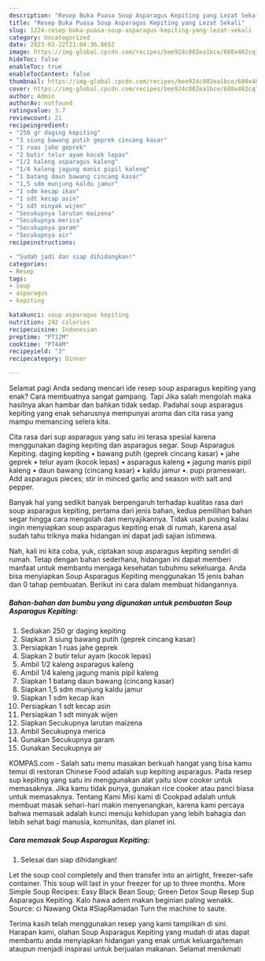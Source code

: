 ```yaml
---
description: "Resep Buka Puasa Soup Asparagus Kepiting yang Lezat Sekali"
title: "Resep Buka Puasa Soup Asparagus Kepiting yang Lezat Sekali"
slug: 1224-resep-buka-puasa-soup-asparagus-kepiting-yang-lezat-sekali
category: Uncategorized
date: 2023-02-22T21:04:36.865Z
image: https://img-global.cpcdn.com/recipes/bee924c802ea1bce/680x482cq70/soup-asparagus-kepiting-foto-resep-utama.jpg
hideToc: false
enableToc: true
enableTocContent: false
thumbnail: https://img-global.cpcdn.com/recipes/bee924c802ea1bce/680x482cq70/soup-asparagus-kepiting-foto-resep-utama.jpg
cover: https://img-global.cpcdn.com/recipes/bee924c802ea1bce/680x482cq70/soup-asparagus-kepiting-foto-resep-utama.jpg
author: Admin
authorAv: notfound
ratingvalue: 3.7
reviewcount: 21
recipeingredient:
- "250 gr daging kepiting"
- "3 siung bawang putih geprek cincang kasar"
- "1 ruas jahe geprek"
- "2 butir telur ayam kocok lepas"
- "1/2 kaleng asparagus kaleng"
- "1/4 kaleng jagung manis pipil kaleng"
- "1 batang daun bawang cincang kasar"
- "1,5 sdm munjung kaldu jamur"
- "1 sdm kecap ikan"
- "1 sdt kecap asin"
- "1 sdt minyak wijen"
- "Secukupnya larutan maizena"
- "Secukupnya merica"
- "Secukupnya garam"
- "Secukupnya air"
recipeinstructions:

- "Sudah jadi dan siap dihidangkan!"
categories:
- Resep
tags:
- soup
- asparagus
- kepiting

katakunci: soup asparagus kepiting 
nutrition: 242 calories
recipecuisine: Indonesian
preptime: "PT12M"
cooktime: "PT44M"
recipeyield: "3"
recipecategory: Dinner

---
```



Selamat pagi Anda sedang mencari ide resep soup asparagus kepiting yang enak? Cara membuatnya sangat gampang. Tapi Jika salah mengolah maka hasilnya akan hambar dan bahkan tidak sedap. Padahal soup asparagus kepiting yang enak seharusnya mempunyai aroma dan cita rasa yang mampu memancing selera kita.


Cita rasa dari sup asparagus yang satu ini terasa spesial karena menggunakan daging kepiting dan asparagus segar. Soup Asparagus Kepiting. daging kepiting • bawang putih (geprek cincang kasar) • jahe geprek • telur ayam (kocok lepas) • asparagus kaleng • jagung manis pipil kaleng • daun bawang (cincang kasar) • kaldu jamur •. pupi prameswari. Add asparagus pieces; stir in minced garlic and season with salt and pepper.

Banyak hal yang sedikit banyak berpengaruh terhadap kualitas rasa dari soup asparagus kepiting, pertama dari jenis bahan, kedua pemilihan bahan segar hingga cara mengolah dan menyajikannya. Tidak usah pusing kalau ingin menyiapkan soup asparagus kepiting enak di rumah, karena asal sudah tahu triknya maka hidangan ini dapat jadi sajian istimewa.


Nah, kali ini kita coba, yuk, ciptakan soup asparagus kepiting sendiri di rumah. Tetap dengan bahan sederhana, hidangan ini dapat memberi manfaat untuk membantu menjaga kesehatan tubuhmu sekeluarga. Anda bisa menyiapkan Soup Asparagus Kepiting menggunakan 15 jenis bahan dan 0 tahap pembuatan. Berikut ini cara dalam membuat hidangannya.

<!--inarticleads1-->

##### Bahan-bahan dan bumbu yang digunakan untuk pembuatan Soup Asparagus Kepiting:

1. Sediakan 250 gr daging kepiting
1. Siapkan 3 siung bawang putih (geprek cincang kasar)
1. Persiapkan 1 ruas jahe geprek
1. Siapkan 2 butir telur ayam (kocok lepas)
1. Ambil 1/2 kaleng asparagus kaleng
1. Ambil 1/4 kaleng jagung manis pipil kaleng
1. Siapkan 1 batang daun bawang (cincang kasar)
1. Siapkan 1,5 sdm munjung kaldu jamur
1. Siapkan 1 sdm kecap ikan
1. Persiapkan 1 sdt kecap asin
1. Persiapkan 1 sdt minyak wijen
1. Siapkan Secukupnya larutan maizena
1. Ambil Secukupnya merica
1. Gunakan Secukupnya garam
1. Gunakan Secukupnya air


KOMPAS.com - Salah satu menu masakan berkuah hangat yang bisa kamu temui di restoran Chinese Food adalah sup kepiting asparagus. Pada resep sup kepiting yang satu ini menggunakan alat yaitu slow cooker untuk memasaknya. Jika kamu tidak punya, gunakan rice cooker atau panci biasa untuk memasaknya. Tentang Kami Misi kami di Cookpad adalah untuk membuat masak sehari-hari makin menyenangkan, karena kami percaya bahwa memasak adalah kunci menuju kehidupan yang lebih bahagia dan lebih sehat bagi manusia, komunitas, dan planet ini. 

<!--inarticleads2-->

##### Cara memasak Soup Asparagus Kepiting:


1. Selesai dan siap dihidangkan!

Let the soup cool completely and then transfer into an airtight, freezer-safe container. This soup will last in your freezer for up to three months. More Simple Soup Recipes: Easy Black Bean Soup; Green Detox Soup Resep Sup Asparagus Kepiting. Kalo hawa adem makan beginian paling wenakk. Source: ci Nawang Okta #SiapRamadan Turn the machine to saute. 

Terima kasih telah menggunakan resep yang kami tampilkan di sini. Harapan kami, olahan Soup Asparagus Kepiting yang mudah di atas dapat membantu anda menyiapkan hidangan yang enak untuk keluarga/teman ataupun menjadi inspirasi untuk berjualan makanan. Selamat menikmati
